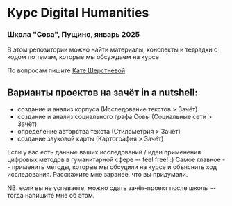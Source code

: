 # Курс Digital Humanities
### Школа "Сова", Пущино, январь 2025

В этом репозитории можно найти материалы, конспекты и тетрадки с кодом по темам, которые мы обсуждаем на курсе

По вопросам пишите [Кате Шерстневой](https://t.me/katykool)

## Варианты проектов на зачёт in a nutshell:
* создание и анализ корпуса (Исследование текстов > Зачёт)
* создание и анализ социального графа Совы (Социальные сети > Зачёт)
* определение авторства текста (Стилометрия > Зачёт)
* создание звуковой карты (Картография > Зачёт)

Если у вас есть данные ваших исследований / идеи применения цифровых методов в гуманитарной сфере -- feel free! :) Самое главное -- применить методы, которые мы обсудили на курсе и объяснить ход исследования. Расскажите мне заранее, что вы придумали. 

NB: если вы не успеваете, можно сдать зачёт-проект после школы -- тогда напишите мне об этом. 
